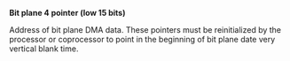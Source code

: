 **Bit plane 4 pointer (low 15 bits)**

Address of bit plane DMA data. These pointers must be reinitialized by the processor or coprocessor to point in the beginning of bit plane date very vertical blank time.

